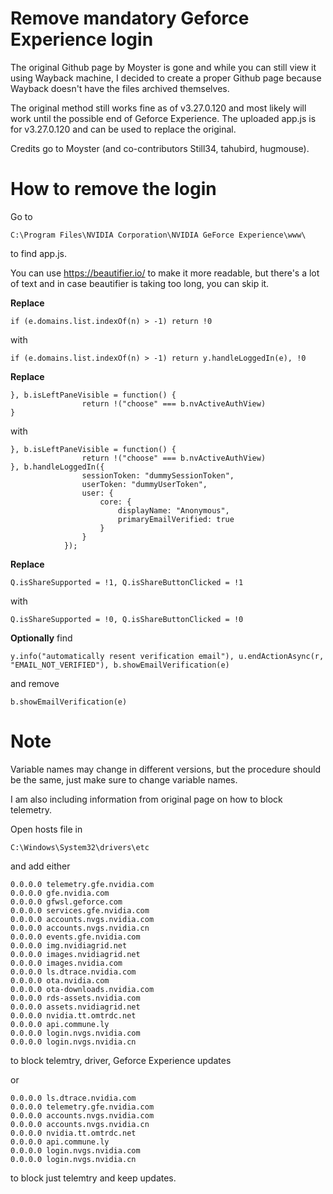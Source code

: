 # Remove mandatory Geforce Experience login

The original Github page by Moyster is gone and while you can still view it using Wayback machine, I decided to create a proper Github page because Wayback doesn't have the files archived themselves.

The original method still works fine as of v3.27.0.120 and most likely will work until the possible end of Geforce Experience. The uploaded app.js is for v3.27.0.120 and can be used to replace the original.

Credits go to Moyster (and co-contributors Still34, tahubird, hugmouse).

# How to remove the login

Go to

```
C:\Program Files\NVIDIA Corporation\NVIDIA GeForce Experience\www\
```

to find app.js.

You can use https://beautifier.io/ to make it more readable, but there's a lot of text and in case beautifier is taking too long, you can skip it.

**Replace**

```
if (e.domains.list.indexOf(n) > -1) return !0
```

with

```
if (e.domains.list.indexOf(n) > -1) return y.handleLoggedIn(e), !0
```

**Replace**

```
}, b.isLeftPaneVisible = function() {
                return !("choose" === b.nvActiveAuthView)
}
```

with

```
}, b.isLeftPaneVisible = function() {
                return !("choose" === b.nvActiveAuthView)
}, b.handleLoggedIn({
                sessionToken: "dummySessionToken",
                userToken: "dummyUserToken",
                user: {
                    core: {
                        displayName: "Anonymous",
                        primaryEmailVerified: true
                    }
                }
            });
```

**Replace**

```
Q.isShareSupported = !1, Q.isShareButtonClicked = !1
```

with

```
Q.isShareSupported = !0, Q.isShareButtonClicked = !0
```

**Optionally** find

```
y.info("automatically resent verification email"), u.endActionAsync(r, "EMAIL_NOT_VERIFIED"), b.showEmailVerification(e)
```

and remove

```
b.showEmailVerification(e)
```

# Note
Variable names may change in different versions, but the procedure should be the same, just make sure to change variable names.

I am also including information from original page on how to block telemetry.

Open hosts file in

```
C:\Windows\System32\drivers\etc
```

and add either

```
0.0.0.0 telemetry.gfe.nvidia.com
0.0.0.0 gfe.nvidia.com
0.0.0.0 gfwsl.geforce.com
0.0.0.0 services.gfe.nvidia.com
0.0.0.0 accounts.nvgs.nvidia.com
0.0.0.0 accounts.nvgs.nvidia.cn
0.0.0.0 events.gfe.nvidia.com
0.0.0.0 img.nvidiagrid.net
0.0.0.0 images.nvidiagrid.net
0.0.0.0 images.nvidia.com
0.0.0.0 ls.dtrace.nvidia.com
0.0.0.0 ota.nvidia.com
0.0.0.0 ota-downloads.nvidia.com
0.0.0.0 rds-assets.nvidia.com
0.0.0.0 assets.nvidiagrid.net
0.0.0.0 nvidia.tt.omtrdc.net
0.0.0.0 api.commune.ly
0.0.0.0 login.nvgs.nvidia.com
0.0.0.0 login.nvgs.nvidia.cn
```

to block telemtry, driver, Geforce Experience updates

or

```
0.0.0.0 ls.dtrace.nvidia.com
0.0.0.0 telemetry.gfe.nvidia.com
0.0.0.0 accounts.nvgs.nvidia.com
0.0.0.0 accounts.nvgs.nvidia.cn
0.0.0.0 nvidia.tt.omtrdc.net
0.0.0.0 api.commune.ly
0.0.0.0 login.nvgs.nvidia.com
0.0.0.0 login.nvgs.nvidia.cn
```

to block just telemtry and keep updates.